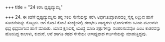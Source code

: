 +++
title = "24 ಕರಸಿ ಧೃಷ್ಟದ್ಯುಮ್ನ"

+++
24. ಈ ಕಡೆಗೆ ಧೃಷ್ಟದ್ಯುಮ್ನನು ತನ್ನ ಸಕಲ ಸೇನೆಯನ್ನು ಕರೆಸಿ ಅರ್ಧಚಂದ್ರಾಕಾರದಲ್ಲಿ ಸೈನ್ಯ ನಿಲ್ಲುವ ಹಾಗೆ ಸೂಚನೆಯನ್ನು ಕೊಟ್ಟನು. ಆಗ ಕೋಟಿ ಕೋಟಿ ಸಂಖ್ಯೆಯಲ್ಲಿ ರಣಭೇರಿ ವಾದ್ಯಗಳು ಭೋರ್ಗರೆದು ಕಿವಿಯ ಪಟಲಗಳು ಛಿದ್ರ ಛಿದ್ರವಾಗುವ ಹಾಗೆ ಮಾಡಿತು. ಯಾವ ಕ್ಷಣದಲ್ಲಿ ಯುದ್ಧ ಮಾಡಿ ಶತ್ರುಗಳನ್ನು ಸಂಹರಿಸುವೆವೋ ಎಂಬ ಕಾತರವನ್ನು ಹೊಂದಿದ್ದ ಕಾಲಾಳು, ಕುದುರೆ, ಆನೆ ಹಾಗೂ ರಥದ ಸೇನೆಯು ಅಸಾಧ್ಯವಾದ ಗರ್ಜನೆಯನ್ನು ಮಾಡುತ್ತಿದ್ದವು.